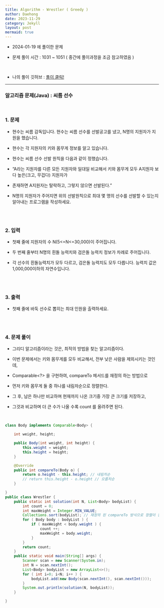 ```yaml
---
title: Algorithm - Wrestler ( Greedy )
author: Daehong
date: 2023-11-29
category: Jekyll
layout: post
mermaid: true
---
```


- 2024-01-19 에 풀이한 문제

- 문제 풀이 시간 : 1031 ~ 1051 ( 중간에 풀이과정을 조금 참고하였음 )

<br>

* 나의 풀이 깃허브 : 
[풀이 클릭!](https://github.com/JeonDaehong/study-java-algorithm/blob/main/greedy/Wrestler.java)

<hr>

### 알고리즘 문제(Java) : 씨름 선수

<br>

### 1. 문제

 - 현수는 씨름 감독입니다. 현수는 씨름 선수를 선발공고를 냈고, N명의 지원자가 지원을 했습니다.
 
 - 현수는 각 지원자의 키와 몸무게 정보를 알고 있습니다.
 
 - 현수는 씨름 선수 선발 원칙을 다음과 같이 정했습니다.
 
 - “A라는 지원자를 다른 모든 지원자와 일대일 비교해서 키와 몸무게 모두 A지원자 보다 높은(크고, 무겁다) 지원자가

 - 존재하면 A지원자는 탈락하고, 그렇지 않으면 선발된다.”
 
 - N명의 지원자가 주어지면 위의 선발원칙으로 최대 몇 명의 선수를 선발할 수 있는지 알아내는 프로그램을 작성하세요.
 
<br>
<br>

### 2. 입력

 - 첫째 줄에 지원자의 수 N(5<=N<=30,000)이 주어집니다.

 - 두 번째 줄부터 N명의 흰돌 능력치와 검은돌 능력치 정보가 차례로 주어집니다.
 
 - 각 선수의 흰돌능력치가 모두 다르고, 검은돌 능력치도 모두 다릅니다. 능력치 값은 1,000,000이하의 자연수입니다.

<br>
<br>

### 3. 출력

 - 첫째 줄에 바둑 선수로 뽑히는 최대 인원을 출력하세요.
   


<br>
<br>

### 4. 문제 풀이

 - 그리디 알고리즘이라는 것은, 최적의 방법을 찾는 알고리즘이다.
 
 - 이번 문제에서는 키와 몸무게를 모두 비교해서, 전부 낮은 사람을 제외시키는 것인데,
 
 - Comparable<?> 을 구현하여, compareTo 메서드를 재정의 하는 방법으로
 
 - 먼저 키와 몸무게 둘 중 하나를 내림차순으로 정렬한다.
 
 - 그 후, 남은 하나만 비교하며 현재까지 나온 크기중 가장 큰 크기를 저장하고,
 
 - 그것과 비교하며 더 큰 수가 나올 수록 count 를 올려주면 된다.
	
 <br>


```java
class Body implements Comparable<Body> {

    int weight, height;

    public Body(int weight, int height) {
        this.weight = weight;
        this.height = height;
    }

    @Override
    public int compareTo(Body o) {
        return o.height - this.height; // 내림차순
        // return this.height - o.height // 오름차순
    }

}
public class Wrestler {
    public static int solution(int N, List<Body> bodyList) {
        int count = 0;
        int maxWeight = Integer.MIN_VALUE;
        Collections.sort(bodyList); // 재정의 된 compareTo 방식으로 정렬이 됨.
        for ( Body body : bodyList ) {
            if ( maxWeight < body.weight ) {
                count ++;
                maxWeight = body.weight;
            }
        }
        return count;
    }
    public static void main(String[] args) {
        Scanner scan = new Scanner(System.in);
        int N = scan.nextInt();
        List<Body> bodyList = new ArrayList<>();
        for ( int i=0; i<N; i++ ) {
            bodyList.add(new Body(scan.nextInt(), scan.nextInt()));
        }
        System.out.println(solution(N, bodyList));
    }

}
```

<br>
<br>
<br>
<br>
<br>